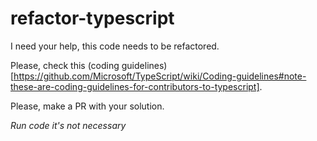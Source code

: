 # refactor-typescript
I need your help, this code needs to be refactored.

Please, check this (coding guidelines)[https://github.com/Microsoft/TypeScript/wiki/Coding-guidelines#note-these-are-coding-guidelines-for-contributors-to-typescript].

Please, make a PR with your solution.

_Run code it's not necessary_

